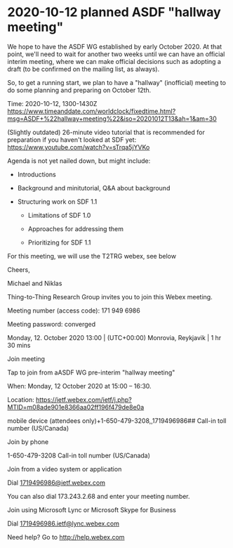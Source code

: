 # 2020-10-12 planned ASDF "hallway meeting"

We hope to have the ASDF WG established by early October 2020. At that point,
we'll need to wait for another two weeks until we can have an official
interim meeting, where we can make official decisions such as adopting
a draft (to be confirmed on the mailing list, as always).

So, to get a running start, we plan to have a "hallway" (inofficial) meeting 
to do some planning and preparing on October 12th.

Time: 2020-10-12, 1300-1430Z
https://www.timeanddate.com/worldclock/fixedtime.html?msg=ASDF+%22hallway+meeting%22&iso=20201012T13&ah=1&am=30

(Slightly outdated) 26-minute video tutorial that is recommended for preparation
if you haven't looked at SDF yet:
https://www.youtube.com/watch?v=sTrqa5jYVKo

Agenda is not yet nailed down, but might include:

* Introductions

* Background and minitutorial, Q&A about background

* Structuring work on SDF 1.1

    * Limitations of SDF 1.0

    * Approaches for addressing them

    * Prioritizing for SDF 1.1


For this meeting, we will use the T2TRG webex, see below 

Cheers,

Michael and Niklas


Thing-to-Thing Research Group invites you to join this Webex meeting. 

 

Meeting number (access code): 171 949 6986 

Meeting password: converged


Monday, 12. October 2020 
13:00  |  (UTC+00:00) Monrovia, Reykjavik  |  1 hr 30 mins 


Join meeting

Tap to join from aASDF WG pre-interim "hallway meeting"

When: Monday, 12 October 2020 at 15:00 – 16:30.

Location: https://ietf.webex.com/ietf/j.php?MTID=m08ade901e8366aa02ff196f479de8e0a
 
mobile device (attendees only)+1-650-479-3208,,1719496986## Call-in toll number (US/Canada) 

Join by phone

1-650-479-3208 Call-in toll number (US/Canada)

Join from a video system or application

Dial 1719496986@ietf.webex.com

You can also dial 173.243.2.68 and enter your meeting number.

Join using Microsoft Lync or Microsoft Skype for Business

Dial 1719496986.ietf@lync.webex.com

Need help? Go to http://help.webex.com
